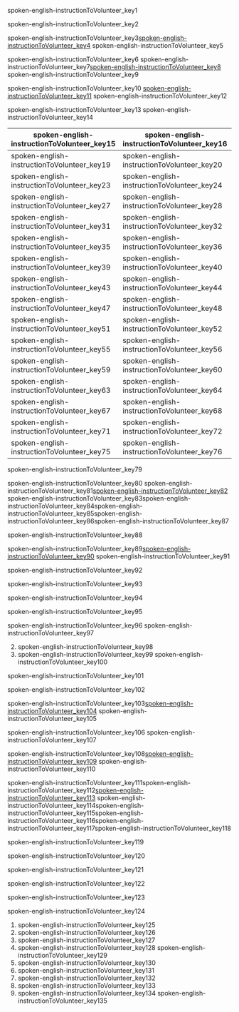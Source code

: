 spoken-english-instructionToVolunteer_key1


spoken-english-instructionToVolunteer_key2



spoken-english-instructionToVolunteer_key3[spoken-english-instructionToVolunteer_key4](http://www.Merakilearn.org)
spoken-english-instructionToVolunteer_key5

spoken-english-instructionToVolunteer_key6
spoken-english-instructionToVolunteer_key7[spoken-english-instructionToVolunteer_key8](https://play.google.com/store/apps/details?id=org.merakilearn&hl=en_IN&gl=US)
spoken-english-instructionToVolunteer_key9


spoken-english-instructionToVolunteer_key10
[spoken-english-instructionToVolunteer_key11](http://www.Merakilearn.org)
spoken-english-instructionToVolunteer_key12


spoken-english-instructionToVolunteer_key13
spoken-english-instructionToVolunteer_key14


|spoken-english-instructionToVolunteer_key15|spoken-english-instructionToVolunteer_key16|spoken-english-instructionToVolunteer_key17|spoken-english-instructionToVolunteer_key18|
|-----------|-----------|-----------|-----------|
|spoken-english-instructionToVolunteer_key19|spoken-english-instructionToVolunteer_key20|spoken-english-instructionToVolunteer_key21|spoken-english-instructionToVolunteer_key22|
|spoken-english-instructionToVolunteer_key23|spoken-english-instructionToVolunteer_key24|spoken-english-instructionToVolunteer_key25|spoken-english-instructionToVolunteer_key26|
|spoken-english-instructionToVolunteer_key27|spoken-english-instructionToVolunteer_key28|spoken-english-instructionToVolunteer_key29|spoken-english-instructionToVolunteer_key30|
|spoken-english-instructionToVolunteer_key31|spoken-english-instructionToVolunteer_key32|spoken-english-instructionToVolunteer_key33|spoken-english-instructionToVolunteer_key34|
|spoken-english-instructionToVolunteer_key35|spoken-english-instructionToVolunteer_key36|spoken-english-instructionToVolunteer_key37|spoken-english-instructionToVolunteer_key38|
|spoken-english-instructionToVolunteer_key39|spoken-english-instructionToVolunteer_key40|spoken-english-instructionToVolunteer_key41|spoken-english-instructionToVolunteer_key42|
|spoken-english-instructionToVolunteer_key43|spoken-english-instructionToVolunteer_key44|spoken-english-instructionToVolunteer_key45|spoken-english-instructionToVolunteer_key46|
|spoken-english-instructionToVolunteer_key47|spoken-english-instructionToVolunteer_key48|spoken-english-instructionToVolunteer_key49|spoken-english-instructionToVolunteer_key50|
|spoken-english-instructionToVolunteer_key51|spoken-english-instructionToVolunteer_key52|spoken-english-instructionToVolunteer_key53|spoken-english-instructionToVolunteer_key54|
|spoken-english-instructionToVolunteer_key55|spoken-english-instructionToVolunteer_key56|spoken-english-instructionToVolunteer_key57|spoken-english-instructionToVolunteer_key58|
|spoken-english-instructionToVolunteer_key59|spoken-english-instructionToVolunteer_key60|spoken-english-instructionToVolunteer_key61|spoken-english-instructionToVolunteer_key62|
|spoken-english-instructionToVolunteer_key63|spoken-english-instructionToVolunteer_key64|spoken-english-instructionToVolunteer_key65|spoken-english-instructionToVolunteer_key66|
|spoken-english-instructionToVolunteer_key67|spoken-english-instructionToVolunteer_key68|spoken-english-instructionToVolunteer_key69|spoken-english-instructionToVolunteer_key70|
|spoken-english-instructionToVolunteer_key71|spoken-english-instructionToVolunteer_key72|spoken-english-instructionToVolunteer_key73|spoken-english-instructionToVolunteer_key74|
|spoken-english-instructionToVolunteer_key75|spoken-english-instructionToVolunteer_key76|spoken-english-instructionToVolunteer_key77|spoken-english-instructionToVolunteer_key78|

spoken-english-instructionToVolunteer_key79


spoken-english-instructionToVolunteer_key80
spoken-english-instructionToVolunteer_key81[spoken-english-instructionToVolunteer_key82](https://www.merakilearn.org/class)
spoken-english-instructionToVolunteer_key83spoken-english-instructionToVolunteer_key84spoken-english-instructionToVolunteer_key85spoken-english-instructionToVolunteer_key86spoken-english-instructionToVolunteer_key87

spoken-english-instructionToVolunteer_key88


spoken-english-instructionToVolunteer_key89[spoken-english-instructionToVolunteer_key90](https://chrome.google.com/webstore/detail/auto-admit-for-google-mee/epemkdedgaoeeobdjmkmhhhbjemckmgb/related?hl=en,)
spoken-english-instructionToVolunteer_key91

spoken-english-instructionToVolunteer_key92


spoken-english-instructionToVolunteer_key93


spoken-english-instructionToVolunteer_key94


spoken-english-instructionToVolunteer_key95


spoken-english-instructionToVolunteer_key96
spoken-english-instructionToVolunteer_key97


2. spoken-english-instructionToVolunteer_key98
3. spoken-english-instructionToVolunteer_key99
spoken-english-instructionToVolunteer_key100


spoken-english-instructionToVolunteer_key101


spoken-english-instructionToVolunteer_key102


spoken-english-instructionToVolunteer_key103[spoken-english-instructionToVolunteer_key104](https://docs.google.com/spreadsheets/d/1jZYeO6412o1tFhmGVRjWETmotBMXZjK15CAiyy2Z0_c/edit#gid=0)
spoken-english-instructionToVolunteer_key105




spoken-english-instructionToVolunteer_key106
spoken-english-instructionToVolunteer_key107


spoken-english-instructionToVolunteer_key108[spoken-english-instructionToVolunteer_key109](http://www.Merakilearn.org)
spoken-english-instructionToVolunteer_key110

spoken-english-instructionToVolunteer_key111spoken-english-instructionToVolunteer_key112[spoken-english-instructionToVolunteer_key113](http://www.mERAKILEARN.ORG)
spoken-english-instructionToVolunteer_key114spoken-english-instructionToVolunteer_key115spoken-english-instructionToVolunteer_key116spoken-english-instructionToVolunteer_key117spoken-english-instructionToVolunteer_key118

spoken-english-instructionToVolunteer_key119


spoken-english-instructionToVolunteer_key120


spoken-english-instructionToVolunteer_key121


spoken-english-instructionToVolunteer_key122


spoken-english-instructionToVolunteer_key123


spoken-english-instructionToVolunteer_key124
1. spoken-english-instructionToVolunteer_key125
2. spoken-english-instructionToVolunteer_key126
1. spoken-english-instructionToVolunteer_key127
2. spoken-english-instructionToVolunteer_key128
spoken-english-instructionToVolunteer_key129
1. spoken-english-instructionToVolunteer_key130
2. spoken-english-instructionToVolunteer_key131
3. spoken-english-instructionToVolunteer_key132
4. spoken-english-instructionToVolunteer_key133
5. spoken-english-instructionToVolunteer_key134
spoken-english-instructionToVolunteer_key135
